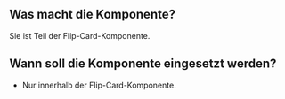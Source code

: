 
## Was macht die Komponente?
Sie ist Teil der Flip-Card-Komponente.

## Wann soll die Komponente eingesetzt werden?
* Nur innerhalb der Flip-Card-Komponente.
